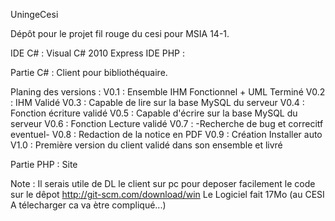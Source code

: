 UningeCesi

Dépôt pour le projet fil rouge du cesi pour MSIA 14-1.

IDE C# : Visual C# 2010 Express
IDE PHP :

Partie C# : Client pour bibliothéquaire.

Planing des versions :
V0.1 : Ensemble IHM Fonctionnel + UML Terminé
V0.2 : IHM Validé
V0.3 : Capable de lire sur la base MySQL du serveur
V0.4 : Fonction écriture validé
V0.5 : Capable d'écrire sur la base MySQL du serveur
V0.6 : Fonction Lecture validé
V0.7 : -Recherche de bug et correcitf eventuel-
V0.8 : Redaction de la notice en PDF
V0.9 : Création Installer auto
V1.0 : Première version du client validé dans son ensemble et livré

Partie PHP : Site

Note :
Il serais utile de DL le client sur pc pour deposer facilement le code sur le dêpot
http://git-scm.com/download/win
Le Logiciel fait 17Mo (au CESI A télecharger ca va ètre compliqué...)
